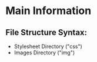 # Main Information

## File Structure Syntax:
- Stylesheet Directory ("css")
- Images Directory ("img")
